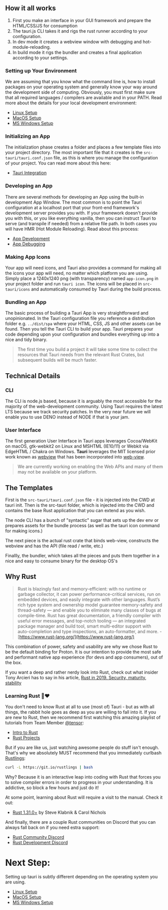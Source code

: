 
## How it all works

1. First you make an interface in your GUI framework and prepare the HTML/CSS/JS for consumption
2. The tauri.js CLI takes it and rigs the rust runner according to your configuration.
3. In dev mode it creates a webview window with debugging and hot-module-reloading.
4. In build mode it rigs the bundler and creates a final application according to your settings.

### Setting up Your Environment
We are assuming that you know what the command line is, how to install packages on your operating system and generally know your way around the development side of computing. Obviously, you must first make sure that all required languages / compilers are available and in your PATH. Read more about the details for your local development environment:
- [Linux Setup](https://github.com/tauri-apps/tauri/wiki/02.-Linux-Setup)
- [MacOS Setup](https://github.com/tauri-apps/tauri/wiki/03.-MacOS-Setup)
- [MS Windows Setup](https://github.com/tauri-apps/tauri/wiki/04.-MS-Windows-Setup)

### Initializing an App
The initialization phase creates a folder and places a few template files into your project directory. The most important file that it creates is the `src-tauri/tauri.conf.json` file, as this is where you manage the configuration of your project. You can read more about this here:
- [Tauri Integration](https://github.com/tauri-apps/tauri/wiki/05.-Tauri-Integration)

### Developing an App
There are several methods for developing an App using the built-in development App Window. The most common is to point the Tauri configuration at a localhost port that your front-end framework's development server provides you with. If your framework doesn't provide you with this, or you like everything vanilla, then you can instruct Tauri to serve (and transpile if needed) from a relative file path. In both cases you will have HMR (Hot Module Reloading). Read about this process:
- [App Development](https://github.com/tauri-apps/tauri/wiki/06.-App-Development)
- [App Debugging](https://github.com/tauri-apps/tauri/wiki/08.-App-Debugging)

### Making App Icons
Your app will need icons, and Tauri also provides a command for making all the icons your app will need, no matter which platform you are using. Simply place a 1240x1240 png (with transparency) named `app-icon.png` in your project folder and run `tauri icon`. The icons will be placed in `src-tauri/icons` and automatically consumed by Tauri during the build process.

### Bundling an App
The basic process of building a Tauri App is very straightforward and unopinionated. In the Tauri configuration file you reference a distribution folder e.g. `../dist/spa` where your HTML, CSS, JS and other assets can be found. Then you tell the Tauri CLI to build your app. Tauri prepares your code depending upon your configuration and bundles everything up into a nice and tidy binary.

> The first time you build a project it will take some time to collect the resources that Tauri needs from the relevant Rust Crates, but subsequent builds will be much faster.

## Technical Details
### CLI
The CLI is node.js based, because it is arguably the most accessible for the majority of the web-development community. Using Tauri requires the latest LTS because we track security patches. In the very near future we will enable you to use DENO instead of NODE if that is your jam.

### User Interface
The first generation User Interface in Tauri apps leverages Cocoa/WebKit on macOS, gtk-webkit2 on Linux and MSHTML (IE10/11) or Webkit via EdgeHTML / Chakra on Windows. **Tauri** leverages the MIT licensed prior work known as [webview](https://github.com/zserge/webview) that has been incorporated into [web-view](https://github.com/Boscop/web-view).

> We are currently working on enabling the Web APIs and many of them may not be available on your platform.

## The Templates
First is the `src-tauri/tauri.conf.json` file - it is injected into the CWD at tauri init.
Then is the src-tauri folder, which is injected into the CWD and contains the base Rust application that you can extend as you wish.

The node CLI has a bunch of "syntactic" sugar that sets up the dev env or prepares assets for the bundle process (as well as the tauri icon command for making icons.)

The next piece is the actual rust crate that binds web-view, constructs the webview and has the API (file read / write, etc.)

Finallly, the bundler, which takes all the pieces and puts them together in a nice and easy to consume binary for the desktop OS's

## Why Rust
> Rust is blazingly fast and memory-efficient: with no runtime or garbage collector, it can power performance-critical services, run on embedded devices, and easily integrate with other languages. Rust’s rich type system and ownership model guarantee memory-safety and thread-safety — and enable you to eliminate many classes of bugs at compile-time. Rust has great documentation, a friendly compiler with useful error messages, and top-notch tooling — an integrated package manager and build tool, smart multi-editor support with auto-completion and type inspections, an auto-formatter, and more. - [https://www.rust-lang.org/](https://www.rust-lang.org/)

This combination of power, safety and usability are why we chose Rust to be the default binding for Proton. It is our intention to provide the most safe and performant native app experience (for devs and app consumers), out of the box.

If you want a deep and rather nerdy look into Rust, check out what insider Tony Arcieri has to say in his article, [Rust in 2019. Security, maturity, stability](https://tonyarcieri.com/rust-in-2019-security-maturity-stability)

### Learning Rust 🦀❤️
You don't need to know Rust at all to use (most of) Tauri - but as with all things, the rabbit hole goes as deep as you are willing to fall into it. If you are new to Rust, then we recommend first watching this amazing playlist of tutorials from Team Member [@tensor](https://tensor-programming.com/):
- [Intro to Rust](https://www.youtube.com/playlist?list=PLJbE2Yu2zumDF6BX6_RdPisRVHgzV02NW)
- [Rust Projects](https://www.youtube.com/playlist?list=PLJbE2Yu2zumDD5vy2BuSHvFZU0a6RDmgb)

But if you are like us, just watching awesome people do stuff isn't enough. That's why we absolutely MUST recommend that you immediately curlbash [Rustlings](https://github.com/rust-lang/rustlings):
```bash
curl -L https://git.io/rustlings | bash
```

Why? Because it is an interactive leap into coding with Rust that forces you to solve compiler errors in order to progress in your understanding. It is addictive, so block a few hours and just do it!

At some point, learning about Rust will require a visit to the manual. Check it out:
- [Rust 1.31.0+](https://doc.rust-lang.org/stable/book/) by Steve Klabnik & Carol Nichols

And finally, there are a couple Rust communities on Discord that you can always fall back on if you need estra support:
- [Rust Community Discord](https://bit.ly/rust-community)
- [Rust Development Discord](https://discord.gg/SG3m9pk)

# Next Step:
Setting up tauri is subtly different depending on the operating system you are using.
- [Linux Setup](https://github.com/tauri-apps/tauri/wiki/02.-Linux-Setup)
- [MacOS Setup](https://github.com/tauri-apps/tauri/wiki/03.-MacOS-Setup)
- [MS Windows Setup](https://github.com/tauri-apps/tauri/wiki/04.-MS-Windows-Setup)